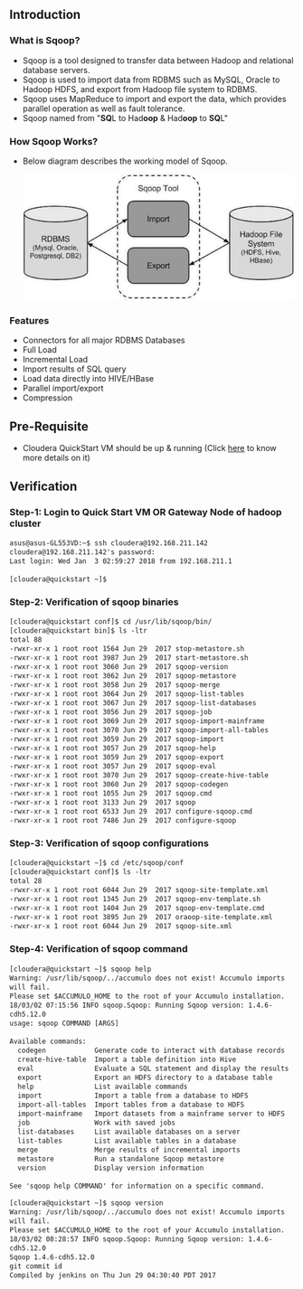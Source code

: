 ## Introduction

### What is Sqoop?
* Sqoop is a tool designed to transfer data between Hadoop and relational database servers. 
* Sqoop is used to import data from RDBMS such as MySQL, Oracle to Hadoop HDFS, and export from Hadoop file system to RDBMS.
* Sqoop uses MapReduce to import and export the data, which provides parallel operation as well as fault tolerance.
* Sqoop named from "**SQ**L to Had**oop** & Had**oop** to **SQ**L"

### How Sqoop Works?
* Below diagram describes the working model of Sqoop.
    
  ![Alt text](_images/sqoop_work.jpg?raw=true "Sqoop Working Model")  

### Features
* Connectors for all major RDBMS Databases
* Full Load
* Incremental Load
* Import results of SQL query
* Load data directly into HIVE/HBase
* Parallel import/export
* Compression

## Pre-Requisite
* Cloudera QuickStart VM should be up & running (Click [here](https://github.com/124938/learning-hadoop-vendors/tree/master/cloudera/_1_quickstart_vm/README.md) to know more details on it)

## Verification
 
### Step-1: Login to Quick Start VM OR Gateway Node of hadoop cluster

~~~
asus@asus-GL553VD:~$ ssh cloudera@192.168.211.142
cloudera@192.168.211.142's password: 
Last login: Wed Jan  3 02:59:27 2018 from 192.168.211.1

[cloudera@quickstart ~]$
~~~

### Step-2: Verification of sqoop binaries

~~~
[cloudera@quickstart conf]$ cd /usr/lib/sqoop/bin/
[cloudera@quickstart bin]$ ls -ltr
total 88
-rwxr-xr-x 1 root root 1564 Jun 29  2017 stop-metastore.sh
-rwxr-xr-x 1 root root 3987 Jun 29  2017 start-metastore.sh
-rwxr-xr-x 1 root root 3060 Jun 29  2017 sqoop-version
-rwxr-xr-x 1 root root 3062 Jun 29  2017 sqoop-metastore
-rwxr-xr-x 1 root root 3058 Jun 29  2017 sqoop-merge
-rwxr-xr-x 1 root root 3064 Jun 29  2017 sqoop-list-tables
-rwxr-xr-x 1 root root 3067 Jun 29  2017 sqoop-list-databases
-rwxr-xr-x 1 root root 3056 Jun 29  2017 sqoop-job
-rwxr-xr-x 1 root root 3069 Jun 29  2017 sqoop-import-mainframe
-rwxr-xr-x 1 root root 3070 Jun 29  2017 sqoop-import-all-tables
-rwxr-xr-x 1 root root 3059 Jun 29  2017 sqoop-import
-rwxr-xr-x 1 root root 3057 Jun 29  2017 sqoop-help
-rwxr-xr-x 1 root root 3059 Jun 29  2017 sqoop-export
-rwxr-xr-x 1 root root 3057 Jun 29  2017 sqoop-eval
-rwxr-xr-x 1 root root 3070 Jun 29  2017 sqoop-create-hive-table
-rwxr-xr-x 1 root root 3060 Jun 29  2017 sqoop-codegen
-rwxr-xr-x 1 root root 1055 Jun 29  2017 sqoop.cmd
-rwxr-xr-x 1 root root 3133 Jun 29  2017 sqoop
-rwxr-xr-x 1 root root 6533 Jun 29  2017 configure-sqoop.cmd
-rwxr-xr-x 1 root root 7486 Jun 29  2017 configure-sqoop
~~~

### Step-3: Verification of sqoop configurations

~~~
[cloudera@quickstart ~]$ cd /etc/sqoop/conf
[cloudera@quickstart conf]$ ls -ltr
total 28
-rwxr-xr-x 1 root root 6044 Jun 29  2017 sqoop-site-template.xml
-rwxr-xr-x 1 root root 1345 Jun 29  2017 sqoop-env-template.sh
-rwxr-xr-x 1 root root 1404 Jun 29  2017 sqoop-env-template.cmd
-rwxr-xr-x 1 root root 3895 Jun 29  2017 oraoop-site-template.xml
-rwxr-xr-x 1 root root 6044 Jun 29  2017 sqoop-site.xml
~~~

### Step-4: Verification of sqoop command

~~~
[cloudera@quickstart ~]$ sqoop help
Warning: /usr/lib/sqoop/../accumulo does not exist! Accumulo imports will fail.
Please set $ACCUMULO_HOME to the root of your Accumulo installation.
18/03/02 07:15:56 INFO sqoop.Sqoop: Running Sqoop version: 1.4.6-cdh5.12.0
usage: sqoop COMMAND [ARGS]

Available commands:
  codegen            Generate code to interact with database records
  create-hive-table  Import a table definition into Hive
  eval               Evaluate a SQL statement and display the results
  export             Export an HDFS directory to a database table
  help               List available commands
  import             Import a table from a database to HDFS
  import-all-tables  Import tables from a database to HDFS
  import-mainframe   Import datasets from a mainframe server to HDFS
  job                Work with saved jobs
  list-databases     List available databases on a server
  list-tables        List available tables in a database
  merge              Merge results of incremental imports
  metastore          Run a standalone Sqoop metastore
  version            Display version information

See 'sqoop help COMMAND' for information on a specific command.
~~~

~~~
[cloudera@quickstart ~]$ sqoop version
Warning: /usr/lib/sqoop/../accumulo does not exist! Accumulo imports will fail.
Please set $ACCUMULO_HOME to the root of your Accumulo installation.
18/03/02 08:28:57 INFO sqoop.Sqoop: Running Sqoop version: 1.4.6-cdh5.12.0
Sqoop 1.4.6-cdh5.12.0
git commit id 
Compiled by jenkins on Thu Jun 29 04:30:40 PDT 2017
~~~
